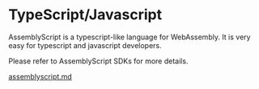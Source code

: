 # TypeScript/Javascript

AssemblyScript is a typescript-like language for WebAssembly. It is very easy for typescript and javascript developers.&#x20;

Please refer to AssemblyScript SDKs for more details.&#x20;

[assemblyscript.md](assemblyscript.md "mention")
